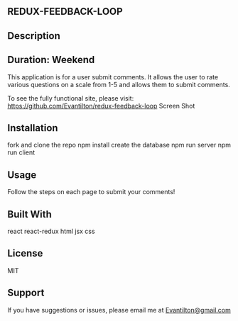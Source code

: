 ## REDUX-FEEDBACK-LOOP
## Description
## Duration: Weekend

This application is for a user submit comments.  It allows the user to rate various questions on a scale from 1-5 and allows them to submit comments.

To see the fully functional site, please visit: https://github.com/Evantilton/redux-feedback-loop
Screen Shot


## Installation
fork and clone the repo
npm install
create the database
npm run server
npm run client
## Usage
Follow the steps on each page to submit your comments!
## Built With
react
react-redux
html
jsx
css
## License
MIT
## Support
If you have suggestions or issues, please email me at Evantilton@gmail.com